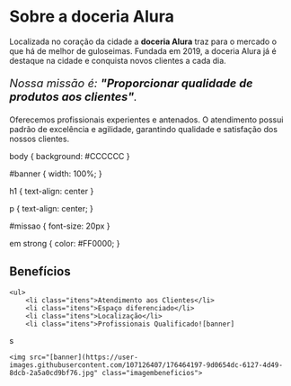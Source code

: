 <!DOCTYPE html>
<html lang="pt-br">
<head>
    <meta charset="UTF-8">
<title>doceria Alura</title>
    <link rel="stylesheet" href="style.css">
</head>
<body>

</body>
</html>
<h1>Sobre a doceria Alura</h1>

<p>Localizada no coração da cidade a <strong>doceria Alura</strong> traz para o mercado o que há de melhor de guloseimas. Fundada em 2019, a doceria Alura já é destaque na cidade e conquista novos clientes a cada dia.</p>

<p style="font-size: 20px"><em>Nossa missão é: <strong>"Proporcionar qualidade de produtos aos clientes"</strong>.</em> </p>

<p>Oferecemos profissionais experientes e antenados. O atendimento possui padrão de excelência e agilidade, garantindo qualidade e satisfação dos nossos clientes.</p>
 </body>
</html>

body {
    background: #CCCCCC
}

#banner {
    width: 100%;
}

h1 {
    text-align: center
}

p {
    text-align: center;
}

#missao {
    font-size: 20px
}

em strong {
    color: #FF0000;
}

<div class="beneficios">
    <h2>Benefícios</h2>

    <ul>
        <li class="itens">Atendimento aos Clientes</li>
        <li class="itens">Espaço diferenciado</li>
        <li class="itens">Localização</li>
        <li class="itens">Profissionais Qualificado![banner]
s</li>
    </ul>

    <img src="[banner](https://user-images.githubusercontent.com/107126407/176464197-9d0654dc-6127-4d49-8dcb-2a5a0cd9bf76.jpg" class="imagembeneficios">
</div>
